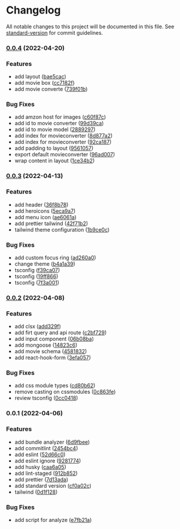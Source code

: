# Changelog

All notable changes to this project will be documented in this file. See [standard-version](https://github.com/conventional-changelog/standard-version) for commit guidelines.

### [0.0.4](https://github.com/fra-malagisi/fm-next/compare/v0.0.3...v0.0.4) (2022-04-20)


### Features

* add layout ([bae5cac](https://github.com/fra-malagisi/fm-next/commit/bae5cacaa3051dcd2fd3d1f54bb640f25f8cb808))
* add movie box ([cc7182f](https://github.com/fra-malagisi/fm-next/commit/cc7182f97f73965fb2f35fe57bf027f9f4fc7bd1))
* add movie converte ([739f01b](https://github.com/fra-malagisi/fm-next/commit/739f01be440f77b205fc1218771ead734488cb30))


### Bug Fixes

* add amzon host for images ([c60f87c](https://github.com/fra-malagisi/fm-next/commit/c60f87c645a8bba9d0eb27064710672e1238d0c6))
* add id to movie converter ([99d39ca](https://github.com/fra-malagisi/fm-next/commit/99d39caa8cf99082c0cbfd34a5e71c614f9aa99f))
* add id to movie model ([2889297](https://github.com/fra-malagisi/fm-next/commit/2889297daece18bde7f493997e5f8b289fc0a2f6))
* add index for movieconverter ([8d877a2](https://github.com/fra-malagisi/fm-next/commit/8d877a268738594394b632aa1b728ea05e0de625))
* add index for movieconverter ([92ca187](https://github.com/fra-malagisi/fm-next/commit/92ca187bdf0995139385b94592753a908937aa18))
* add padding to layout ([9561057](https://github.com/fra-malagisi/fm-next/commit/9561057c2041cd6f3cd6c605ae5a15e2bb29503d))
* export default movieconverter ([96ad007](https://github.com/fra-malagisi/fm-next/commit/96ad00796359fda32473b79365194864b36dceb4))
* wrap content in layout ([1ce34b2](https://github.com/fra-malagisi/fm-next/commit/1ce34b2cf1400246a5055fababdb32e539fe4aed))

### [0.0.3](https://github.com/fra-malagisi/fm-next/compare/v0.0.2...v0.0.3) (2022-04-13)


### Features

* add header ([36f8b78](https://github.com/fra-malagisi/fm-next/commit/36f8b78c7a3a3849caedc094d952a875501ab076))
* add heroicons ([5eca9a7](https://github.com/fra-malagisi/fm-next/commit/5eca9a787310a9f7ec7d22255b30485c45bea044))
* add menu icon ([ae6061a](https://github.com/fra-malagisi/fm-next/commit/ae6061a693c99535b48e1f15b66763cebe4bac13))
* add prettier tailwind ([42f71b2](https://github.com/fra-malagisi/fm-next/commit/42f71b2cdb2aa53da90e99dfeabcc90fcd78cc36))
* tailwind theme configuration ([1b9ce0c](https://github.com/fra-malagisi/fm-next/commit/1b9ce0cbb78e114f11264ae1c05710d76103cb0a))


### Bug Fixes

* add custom focus ring ([ad260a0](https://github.com/fra-malagisi/fm-next/commit/ad260a0d11ceb08f00ffb7623341dac2510521ba))
* change theme ([b4a1a39](https://github.com/fra-malagisi/fm-next/commit/b4a1a399906c01d69805bdd416207a0a0a7dd716))
* tsconfig ([f39ca07](https://github.com/fra-malagisi/fm-next/commit/f39ca079ad67786b40a42a3e5592314d7fe33ec4))
* tsconfig ([19ff866](https://github.com/fra-malagisi/fm-next/commit/19ff866f52dc20fd18dfbaa06364710de3854fdf))
* tsconfig ([7f3a001](https://github.com/fra-malagisi/fm-next/commit/7f3a0011eec2b34d1a3773c4c9554445fa14ef13))

### [0.0.2](https://github.com/fra-malagisi/fm-next/compare/v0.0.1...v0.0.2) (2022-04-08)


### Features

* add clsx ([add329f](https://github.com/fra-malagisi/fm-next/commit/add329f623db3c305f0bc8fa8038fa627522fbbe))
* add firt query and api route ([c2bf729](https://github.com/fra-malagisi/fm-next/commit/c2bf729b1d953637614a0bd08e1943b95c74955d))
* add input component ([06b08ba](https://github.com/fra-malagisi/fm-next/commit/06b08ba81adbe10385206e42d68a36fa2e29b341))
* add mongoose ([14823c6](https://github.com/fra-malagisi/fm-next/commit/14823c6e6dd8b335f9e373c011659a2df17ae379))
* add movie schema ([4581832](https://github.com/fra-malagisi/fm-next/commit/4581832aa9deca25ef6f894d5f2190b605d36fc8))
* add react-hook-form ([3efa057](https://github.com/fra-malagisi/fm-next/commit/3efa057b05f56050ae2dabf50b2aa68cd4f2d50b))


### Bug Fixes

* add css module types ([cd80b62](https://github.com/fra-malagisi/fm-next/commit/cd80b62be30cad0a3f45dde6815c29e5d95a8b2e))
* remove casting on cssmodules ([0c863fe](https://github.com/fra-malagisi/fm-next/commit/0c863fe76270fff205b2d4bbada57629c83e358e))
* review tsconfig ([0cc0418](https://github.com/fra-malagisi/fm-next/commit/0cc0418cabc00852c636e8289ffc0eedd0947b3e))

### 0.0.1 (2022-04-06)


### Features

* add bundle analyzer ([6d9fbee](https://github.com/fra-malagisi/fm-next/commit/6d9fbee1aa9bba7962c4ca0c3fd699c9cf51fbbc))
* add commitlint ([2454bc4](https://github.com/fra-malagisi/fm-next/commit/2454bc4c81fe5ee9e1fc09639d8523c1f85128ab))
* add eslint ([52d66c0](https://github.com/fra-malagisi/fm-next/commit/52d66c0e79543a33caf271fceb0d4a70d8d55150))
* add eslint ignore ([9281774](https://github.com/fra-malagisi/fm-next/commit/9281774b169de82b3233e5b05e59c395dac628de))
* add husky ([caa6a05](https://github.com/fra-malagisi/fm-next/commit/caa6a055121f738525d9d4f4822364cf5a321df2))
* add lint-staged ([912b852](https://github.com/fra-malagisi/fm-next/commit/912b852a97a276f598adcf86af901a66c8d23cec))
* add prettier ([7d13ada](https://github.com/fra-malagisi/fm-next/commit/7d13ada5dc9fd2b6556ff66ce618c06e31d7f84c))
* add standard version ([cf0a02c](https://github.com/fra-malagisi/fm-next/commit/cf0a02c13c3bb2bff525939ee5bb2e18c5c6b7e9))
* tailwind ([0d1f128](https://github.com/fra-malagisi/fm-next/commit/0d1f128a6f09db6ba949715be230ff0dd49662b3))


### Bug Fixes

* add script for analyze ([e7fb21a](https://github.com/fra-malagisi/fm-next/commit/e7fb21a53490c3b8c7232276474cc07028d34857))

